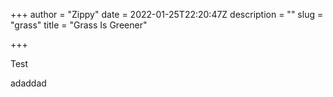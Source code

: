 +++
author = "Zippy"
date = 2022-01-25T22:20:47Z
description = ""
slug = "grass"
title = "Grass Is Greener"

+++

Test

adaddad
